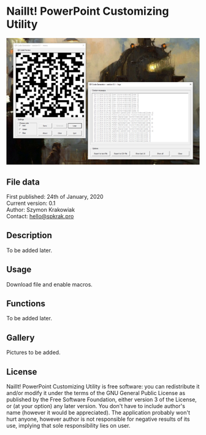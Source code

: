 # NailIt! PowerPoint Customizing Utility
![QR Code Generator logo](https://github.com/SPKrak/VBA-simulations/blob/master/01-QR-code-generator/img/logo.PNG)

## File data
First published: 24th of January, 2020\
Current version: 0.1\
Author: Szymon Krakowiak\
Contact: hello@spkrak.pro

## Description
To be added later.

## Usage
Download file and enable macros.

## Functions
To be added later.

## Gallery
Pictures to be added.

## License
NailIt! PowerPoint Customizing Utility is free software: you can redistribute it and/or modify it under the terms of the GNU General Public License as published by the Free Software Foundation, either version 3 of the License, or (at your option) any later version. You don't have to include author's name (however it would be appreciated). The application probably won't hurt anyone, however author is not responsible for negative results of its use, implying that sole responsibility lies on user.
